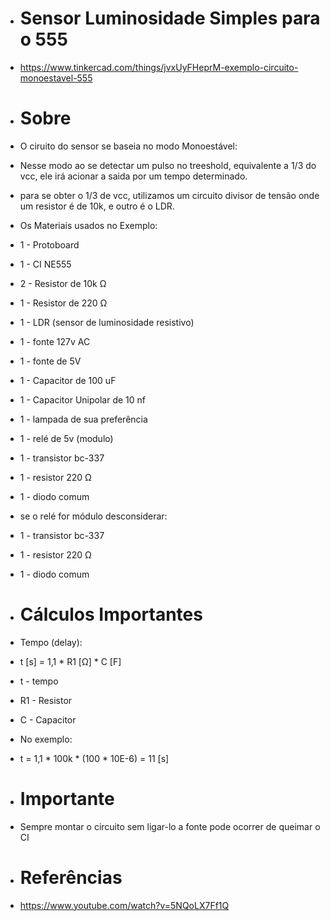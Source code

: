 - #           Sensor Luminosidade Simples para o 555 

- https://www.tinkercad.com/things/jvxUyFHeprM-exemplo-circuito-monoestavel-555

- # Sobre 

- O ciruito do sensor se baseia no modo Monoestável:

- Nesse modo ao se detectar um pulso no treeshold,
equivalente a 1/3 do vcc, ele irá acionar a saida 
por um tempo determinado.

- para se obter o 1/3 de vcc, utilizamos um circuito divisor de
  tensão onde um resistor é de 10k, e outro é o LDR.

- Os Materiais usados no Exemplo:

- 1 - Protoboard
- 1 - CI NE555
- 2 - Resistor de 10k Ω
- 1 - Resistor de 220 Ω
- 1 - LDR (sensor de luminosidade resistivo)
- 1 - fonte 127v AC
- 1 - fonte de 5V
- 1 - Capacitor de 100 uF
- 1 - Capacitor Unipolar de 10 nf
- 1 - lampada de sua preferência
- 1 - relé de 5v (modulo)
- 1 - transistor bc-337
- 1 - resistor 220 Ω
- 1 - diodo comum


- se o relé for módulo desconsiderar:
  
- 1 - transistor bc-337
- 1 - resistor 220 Ω
- 1 - diodo comum

- # Cálculos Importantes 

- Tempo (delay):

- t [s] = 1,1 * R1 [Ω] * C [F]

- t - tempo 
- R1 - Resistor
- C - Capacitor 

- No exemplo:

- t = 1,1 * 100k * (100 * 10E-6) = 11 [s]

- # Importante 

- Sempre montar o circuito sem ligar-lo a fonte pode ocorrer de queimar o CI

- # Referências

- https://www.youtube.com/watch?v=5NQoLX7Ff1Q

